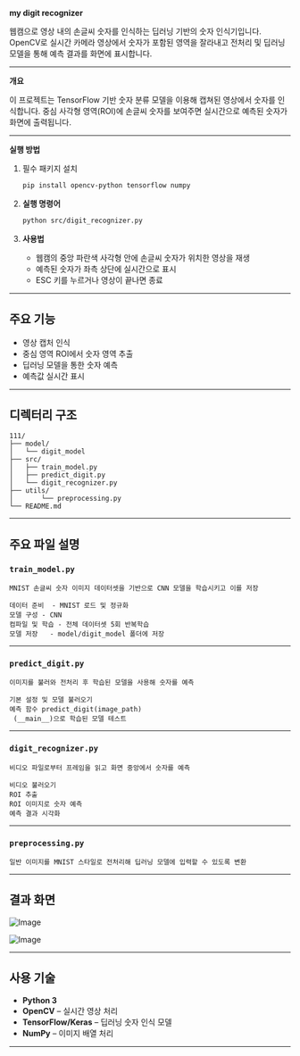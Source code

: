 **my digit recognizer**  

웹캠으로 영상 내의 손글씨 숫자를 인식하는 딥러닝 기반의 숫자 인식기입니다. OpenCV로 실시간 카메라 영상에서 숫자가 포함된 영역을 잘라내고 전처리 및 딥러닝 모델을 통해 예측 결과를 화면에 표시합니다.

---

**개요**

이 프로젝트는 TensorFlow 기반 숫자 분류 모델을 이용해 캡쳐된 영상에서 숫자를 인식합니다. 중심 사각형 영역(ROI)에 손글씨 숫자를 보여주면 실시간으로 예측된 숫자가 화면에 출력됩니다.

---

**실행 방법**

1. 필수 패키지 설치

   ```bash
   pip install opencv-python tensorflow numpy
   ```

2. **실행 명령어**

   ```bash
   python src/digit_recognizer.py
   ```
3. **사용법**
   - 웹캠의 중앙 파란색 사각형 안에 손글씨 숫자가 위치한 영상을 재생
   - 예측된 숫자가 좌측 상단에 실시간으로 표시
   - ESC 키를 누르거나 영상이 끝나면 종료


---

## 주요 기능

- 영상 캡처 인식
- 중심 영역 ROI에서 숫자 영역 추출
- 딥러닝 모델을 통한 숫자 예측
- 예측값 실시간 표시

---

## 디렉터리 구조

```
111/
├── model/
│   └── digit_model         
├── src/
│   ├── train_model.py  
│   ├── predict_digit.py
│   └── digit_recognizer.py       
├── utils/
│       └── preprocessing.py       
└── README.md                    
```

---

## 주요 파일 설명



### `train_model.py`

```
MNIST 손글씨 숫자 이미지 데이터셋을 기반으로 CNN 모델을 학습시키고 이를 저장

데이터 준비	- MNIST 로드 및 정규화
모델 구성 - CNN
컴파일 및 학습 - 전체 데이터셋 5회 반복학습 
모델 저장	- model/digit_model 폴더에 저장
```

---

### `predict_digit.py`

```
이미지를 불러와 전처리 후 학습된 모델을 사용해 숫자를 예측

기본 설정 및 모델 불러오기
예측 함수 predict_digit(image_path)
 (__main__)으로 학습된 모델 테스트
```

---

### `digit_recognizer.py`

```
비디오 파일로부터 프레임을 읽고 화면 중앙에서 숫자를 예측

비디오 불러오기
ROI 추출
ROI 이미지로 숫자 예측
예측 결과 시각화
```

---

### `preprocessing.py`

```
일반 이미지를 MNIST 스타일로 전처리해 딥러닝 모델에 입력할 수 있도록 변환
```
---

## 결과 화면

![Image](https://github.com/user-attachments/assets/58d29c57-2b61-49b8-b204-362088ba8651)

![Image](https://github.com/user-attachments/assets/6b40835d-a2a0-49f6-8f05-58cd87129453)

---

## 사용 기술

- **Python 3**
- **OpenCV** – 실시간 영상 처리
- **TensorFlow/Keras** – 딥러닝 숫자 인식 모델
- **NumPy** – 이미지 배열 처리

---

